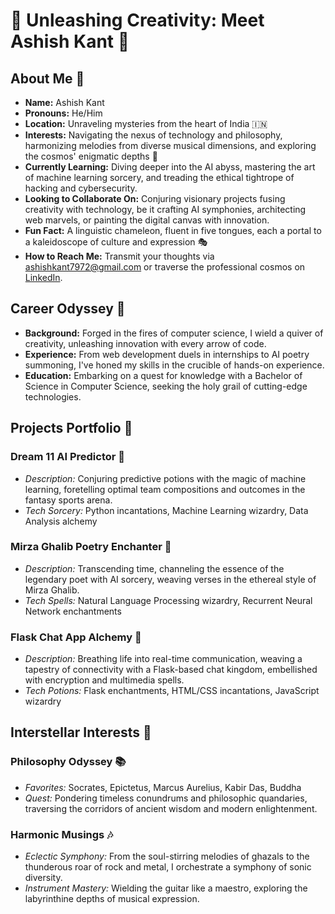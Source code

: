 # 🚀 Unleashing Creativity: Meet Ashish Kant 🎨

## About Me 🌟
- **Name:** Ashish Kant
- **Pronouns:** He/Him
- **Location:** Unraveling mysteries from the heart of India 🇮🇳
- **Interests:** Navigating the nexus of technology and philosophy, harmonizing melodies from diverse musical dimensions, and exploring the cosmos' enigmatic depths 🌌
- **Currently Learning:** Diving deeper into the AI abyss, mastering the art of machine learning sorcery, and treading the ethical tightrope of hacking and cybersecurity.
- **Looking to Collaborate On:** Conjuring visionary projects fusing creativity with technology, be it crafting AI symphonies, architecting web marvels, or painting the digital canvas with innovation.
- **Fun Fact:** A linguistic chameleon, fluent in five tongues, each a portal to a kaleidoscope of culture and expression 🎭
- **How to Reach Me:** Transmit your thoughts via ashishkant7972@gmail.com or traverse the professional cosmos on [LinkedIn](https://www.linkedin.com/in/ashish-kant-b24537143).

## Career Odyssey 🌌
- **Background:** Forged in the fires of computer science, I wield a quiver of creativity, unleashing innovation with every arrow of code.
- **Experience:** From web development duels in internships to AI poetry summoning, I've honed my skills in the crucible of hands-on experience.
- **Education:** Embarking on a quest for knowledge with a Bachelor of Science in Computer Science, seeking the holy grail of cutting-edge technologies.

## Projects Portfolio 🎨
### Dream 11 AI Predictor 🏏
- *Description:* Conjuring predictive potions with the magic of machine learning, foretelling optimal team compositions and outcomes in the fantasy sports arena.
- *Tech Sorcery:* Python incantations, Machine Learning wizardry, Data Analysis alchemy

### Mirza Ghalib Poetry Enchanter 📜
- *Description:* Transcending time, channeling the essence of the legendary poet with AI sorcery, weaving verses in the ethereal style of Mirza Ghalib.
- *Tech Spells:* Natural Language Processing wizardry, Recurrent Neural Network enchantments

### Flask Chat App Alchemy 💬
- *Description:* Breathing life into real-time communication, weaving a tapestry of connectivity with a Flask-based chat kingdom, embellished with encryption and multimedia spells.
- *Tech Potions:* Flask enchantments, HTML/CSS incantations, JavaScript wizardry

## Interstellar Interests 🌠
### Philosophy Odyssey 📚
- *Favorites:* Socrates, Epictetus, Marcus Aurelius, Kabir Das, Buddha
- *Quest:* Pondering timeless conundrums and philosophic quandaries, traversing the corridors of ancient wisdom and modern enlightenment.

### Harmonic Musings 🎶
- *Eclectic Symphony:* From the soul-stirring melodies of ghazals to the thunderous roar of rock and metal, I orchestrate a symphony of sonic diversity.
- *Instrument Mastery:* Wielding the guitar like a maestro, exploring the labyrinthine depths of musical expression.
